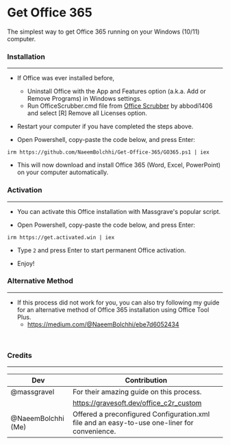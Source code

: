 # Get Office 365
The simplest way to get Office 365 running on your Windows (10/11) computer.

### Installation

---

  - If Office was ever installed before,
    - Uninstall Office with the App and Features option (a.k.a. Add or Remove Programs) in Windows settings.
    - Run OfficeScrubber.cmd file from [Office Scrubber](https://github.com/abbodi1406/WHD/raw/master/scripts/OfficeScrubber_13.zip) by abbodi1406 and select [R] Remove all Licenses option.

  - Restart your computer if you have completed the steps above.

  - Open Powershell, copy-paste the code below, and press Enter:
```
irm https://github.com/NaeemBolchhi/Get-Office-365/GO365.ps1 | iex
```

  - This will now download and install Office 365 (Word, Excel, PowerPoint) on your computer automatically.

### Activation

---

  - You can activate this Office installation with Massgrave's popular script.

  - Open Powershell, copy-paste the code below, and press Enter:
```
irm https://get.activated.win | iex
```

  - Type `2` and press Enter to start permanent Office activation.

  - Enjoy!

### Alternative Method

---

  - If this process did not work for you, you can also try following my guide for an alternative method of Office 365 installation using Office Tool Plus.
    - https://medium.com/@NaeemBolchhi/ebe7d6052434

<br>

###   Credits

---

| **Dev** | **Contribution** |
|---|---|
| @massgravel | For their amazing guide on this process. |
| | https://gravesoft.dev/office_c2r_custom |
| @NaeemBolchhi \(Me\) | Offered a preconfigured Configuration.xml file and an easy-to-use one-liner for convenience. |
